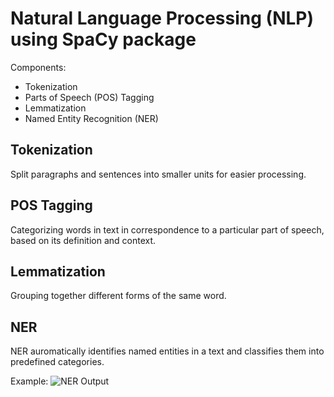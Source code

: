 # Natural Language Processing (NLP) using SpaCy package

Components:
- Tokenization
- Parts of Speech (POS) Tagging
- Lemmatization
- Named Entity Recognition (NER)

## Tokenization
Split paragraphs and sentences into smaller units for easier processing. 

## POS Tagging
Categorizing words in text in correspondence to a particular part of speech, based on its definition and context.

## Lemmatization
Grouping together different forms of the same word.

## NER
NER auromatically identifies named entities in a text and classifies them into predefined categories.

Example:
![NER Output](https://user-images.githubusercontent.com/113126783/203316823-42df9a7d-03e7-4784-b27f-051aab44b1bf.png)
